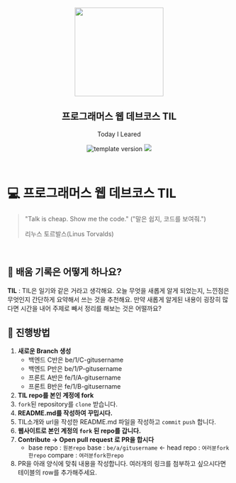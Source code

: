 <br/>
<p align="middle" >
  <img width="200px;" src="./src/images/prgms-logo.png"/>
</p>
<h2 align="middle">프로그래머스 웹 데브코스 TIL</h2>
<p align="middle">Today I Leared</p>
<p align="middle">
  <img src="https://img.shields.io/badge/version-1.0.0-blue?style=flat-square" alt="template version"/>
  <img src="https://img.shields.io/badge/language-md-md.svg?style=flat-square"/>
</p>

<p align="middle">
  <!-- <a href="#">☕ 블로그 링크</a> -->  
</p>

<br/>

# 💻 프로그래머스 웹 데브코스 TIL

> "Talk is cheap. Show me the code."
> ("말은 쉽지, 코드를 보여줘.")
>
> 리누스 토르발스(Linus Torvalds)

<br/>

## 📌 배움 기록은 어떻게 하나요?

**TIL** : TIL은 일기와 같은 거라고 생각해요. 오늘 무엇을 새롭게 알게 되었는지, 느낀점은 무엇인지 간단하게 요약해서 쓰는 것을 추천해요. 만약 새롭게 알게된 내용이 굉장히 많다면 시간을 내어 주제로 빼서 정리를 해보는 것은 어떨까요?

## 🚀 진행방법

1. **새로운 Branch 생성**
   - 백엔드 C반은 be/1/C-gitusername  
   - 백엔드 P반은 be/1/P-gitusername
   - 프론트 A반은 fe/1/A-gitusername
   - 프론트 B반은 fe/1/B-gitusername
2. **TIL repo를 본인 계정에 fork**
3. `fork`된 repository를 `clone` 받습니다.
4. **README.md를 작성하여 꾸밉시다.**
5. TIL소개와 url을 작성한 README.md 파일을 작성하고 `commit` `push` 합니다.
6. **웹사이트로 본인 계정의 `fork` 된 repo를 갑니다.**
7. **Contribute → Open pull request 로 PR을 합시다**
   - base repo : `원본repo` base : `be/a/gitusername` ← head repo : `여러분fork한repo` compare : `여러분fork한repo`
8. PR을 아래 양식에 맞춰 내용을 작성합니다.
   여러개의 링크를 첨부하고 싶으시다면 테이블의 row를 추가해주세요.  
   

